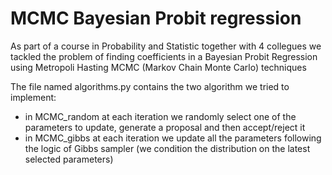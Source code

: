 # MCMC Bayesian Probit regression
As part of a course in Probability and Statistic together with 4 collegues we tackled the problem of finding coefficients in a Bayesian Probit Regression using Metropoli Hasting MCMC (Markov Chain Monte Carlo) techniques

The file named algorithms.py contains the two algorithm we tried to implement:
- in MCMC_random at each iteration we randomly select one of the parameters to update, generate a proposal and then accept/reject it
- in MCMC_gibbs at each iteration we update all the parameters following the logic of Gibbs sampler (we condition the distribution on the latest selected parameters)
